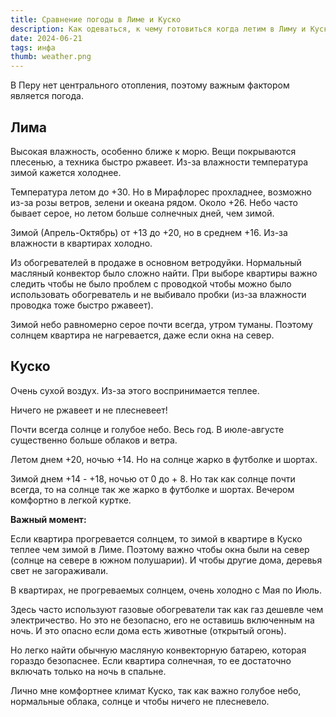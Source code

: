 ```yaml
---
title: Сравнение погоды в Лиме и Куско
description: Как одеваться, к чему готовиться когда летим в Лиму и Куско
date: 2024-06-21
tags: инфа
thumb: weather.png
---
```


В Перу нет центрального отопления, поэтому важным фактором является погода.

## Лима

Высокая влажность, особенно ближе к морю. Вещи покрываются плесенью, а техника быстро ржавеет. Из-за влажности температура зимой кажется холоднее.

Температура летом до +30. Но в Мирафлорес прохладнее, возможно из-за розы ветров, зелени и океана рядом. Около +26. Небо часто бывает серое, но летом больше солнечных дней, чем зимой.

Зимой (Апрель-Октябрь) от +13 до +20, но в среднем +16. Из-за влажности в квартирах холодно. 

Из обогревателей в продаже в основном ветродуйки. Нормальный масляный конвектор было сложно найти. 
При выборе квартиры важно следить чтобы не было проблем с проводкой чтобы можно было использовать обогреватель и не выбивало пробки (из-за влажности проводка тоже быстро ржавеет).

Зимой небо равномерно серое почти всегда, утром туманы. Поэтому солнцем квартира не нагревается, даже если окна на север.

## Куско

Очень сухой воздух. Из-за этого воспринимается теплее.

Ничего не ржавеет и не плесневеет! 

Почти всегда солнце и голубое небо. Весь год. В июле-августе существенно больше облаков и ветра.

Летом днем +20, ночью +14. Но на солнце жарко в футболке и шортах.

Зимой днем +14 - +18, ночью от 0 до + 8. Но так как солнце почти всегда, то на солнце так же жарко в футболке и шортах. Вечером комфортно в легкой куртке.

**Важный момент:**

Если квартира прогревается солнцем, то зимой в квартире в Куско теплее чем зимой в Лиме. 
Поэтому важно чтобы окна были на север (солнце на севере в южном полушарии). И чтобы другие дома, деревья свет не загораживали.

В квартирах, не прогреваемых солнцем, очень холодно с Мая  по Июль.

Здесь часто используют газовые обогреватели так как газ дешевле чем электричество. Но это не безопасно, его не оставишь включенным на ночь. И это опасно если дома есть животные (открытый огонь).

Но легко найти обычную масляную конвекторную батарею, которая гораздо безопаснее. Если квартира солнечная, то ее достаточно включать только на ночь в спальне.

Лично мне комфортнее климат Куско, так как важно голубое небо, нормальные облака, солнце и чтобы ничего не плесневело.